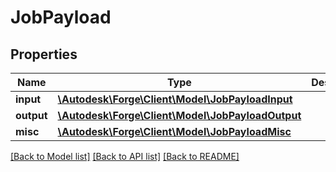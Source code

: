 # JobPayload

## Properties
Name | Type | Description | Notes
------------ | ------------- | ------------- | -------------
**input** | [**\Autodesk\Forge\Client\Model\JobPayloadInput**](JobPayloadInput.md) |  | [optional] 
**output** | [**\Autodesk\Forge\Client\Model\JobPayloadOutput**](JobPayloadOutput.md) |  | [optional] 
**misc** | [**\Autodesk\Forge\Client\Model\JobPayloadMisc**](JobPayloadMisc.md) |  | [optional] 

[[Back to Model list]](../README.md#documentation-for-models) [[Back to API list]](../README.md#documentation-for-api-endpoints) [[Back to README]](../README.md)



